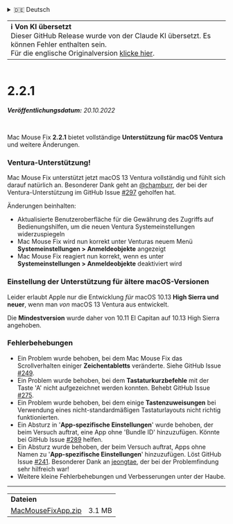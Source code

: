 <details>
<summary>🇩🇪 Deutsch</summary>

[🇬🇧 English (GitHub)](https://github.com/noah-nuebling/mac-mouse-fix/releases/tag/2.2.1)\
[🇦🇩 Català](https://redirect.macmousefix.com/?target=mmf-release&tag=2.2.1&locale=ca)\
**🇩🇪 Deutsch**\
[🇪🇸 Español](https://redirect.macmousefix.com/?target=mmf-release&tag=2.2.1&locale=es)\
[🇫🇷 Français](https://redirect.macmousefix.com/?target=mmf-release&tag=2.2.1&locale=fr)\
[🇮🇩 Indonesia](https://redirect.macmousefix.com/?target=mmf-release&tag=2.2.1&locale=id)\
[🇮🇹 Italiano](https://redirect.macmousefix.com/?target=mmf-release&tag=2.2.1&locale=it)\
[🇭🇺 Magyar](https://redirect.macmousefix.com/?target=mmf-release&tag=2.2.1&locale=hu)\
[🇳🇱 Nederlands](https://redirect.macmousefix.com/?target=mmf-release&tag=2.2.1&locale=nl)\
[🇵🇱 Polski](https://redirect.macmousefix.com/?target=mmf-release&tag=2.2.1&locale=pl)\
[🇧🇷 Português (Brasil)](https://redirect.macmousefix.com/?target=mmf-release&tag=2.2.1&locale=pt-BR)\
[🇵🇹 Português (Portugal)](https://redirect.macmousefix.com/?target=mmf-release&tag=2.2.1&locale=pt-PT)\
[🇷🇴 Română](https://redirect.macmousefix.com/?target=mmf-release&tag=2.2.1&locale=ro)\
[🇸🇪 Svenska](https://redirect.macmousefix.com/?target=mmf-release&tag=2.2.1&locale=sv)\
[🇻🇳 Tiếng Việt](https://redirect.macmousefix.com/?target=mmf-release&tag=2.2.1&locale=vi)\
[🇹🇷 Türkçe](https://redirect.macmousefix.com/?target=mmf-release&tag=2.2.1&locale=tr)\
[🇨🇿 Čeština](https://redirect.macmousefix.com/?target=mmf-release&tag=2.2.1&locale=cs)\
[🇬🇷 Ελληνικά](https://redirect.macmousefix.com/?target=mmf-release&tag=2.2.1&locale=el)\
[🇷🇺 Русский](https://redirect.macmousefix.com/?target=mmf-release&tag=2.2.1&locale=ru)\
[🇺🇦 Українська](https://redirect.macmousefix.com/?target=mmf-release&tag=2.2.1&locale=uk)\
[🇮🇱 עברית](https://redirect.macmousefix.com/?target=mmf-release&tag=2.2.1&locale=he)\
[🇸🇦 العربية](https://redirect.macmousefix.com/?target=mmf-release&tag=2.2.1&locale=ar)\
[🇮🇳 हिन्दी](https://redirect.macmousefix.com/?target=mmf-release&tag=2.2.1&locale=hi)\
[🇹🇭 ไทย](https://redirect.macmousefix.com/?target=mmf-release&tag=2.2.1&locale=th)\
[🇨🇳 中文 (简体)](https://redirect.macmousefix.com/?target=mmf-release&tag=2.2.1&locale=zh-Hans)\
[🇨🇳 中文 (繁體)](https://redirect.macmousefix.com/?target=mmf-release&tag=2.2.1&locale=zh-Hant)\
[🇭🇰 中文（香港)](https://redirect.macmousefix.com/?target=mmf-release&tag=2.2.1&locale=zh-HK)\
[🇯🇵 日本語](https://redirect.macmousefix.com/?target=mmf-release&tag=2.2.1&locale=ja)\
[🇰🇷 한국어](https://redirect.macmousefix.com/?target=mmf-release&tag=2.2.1&locale=ko)\
[Help translate Mac Mouse Fix to different languages!](https://github.com/noah-nuebling/mac-mouse-fix/discussions/731)
</details>
<table align=><td>
<b>ℹ️ Von KI übersetzt</b><br>
Dieser GitHub Release wurde von der Claude KI übersetzt. Es können Fehler enthalten sein.<br>
Für die englische Originalversion <a href="https://github.com/noah-nuebling/mac-mouse-fix/releases/tag/2.2.1">klicke hier</a>.
</td></table>

<table></table>

# 2.2.1
***Veröffentlichungsdatum:** 20.10.2022*

<br>

Mac Mouse Fix **2.2.1** bietet vollständige **Unterstützung für macOS Ventura** und weitere Änderungen.

### Ventura-Unterstützung!
Mac Mouse Fix unterstützt jetzt macOS 13 Ventura vollständig und fühlt sich darauf natürlich an.
Besonderer Dank geht an [@chamburr](https://github.com/chamburr), der bei der Ventura-Unterstützung im GitHub Issue [#297](https://github.com/noah-nuebling/mac-mouse-fix/issues/297) geholfen hat.

Änderungen beinhalten:

- Aktualisierte Benutzeroberfläche für die Gewährung des Zugriffs auf Bedienungshilfen, um die neuen Ventura Systemeinstellungen widerzuspiegeln
- Mac Mouse Fix wird nun korrekt unter Venturas neuem Menü **Systemeinstellungen > Anmeldeobjekte** angezeigt
- Mac Mouse Fix reagiert nun korrekt, wenn es unter **Systemeinstellungen > Anmeldeobjekte** deaktiviert wird

### Einstellung der Unterstützung für ältere macOS-Versionen

Leider erlaubt Apple nur die Entwicklung _für_ macOS 10.13 **High Sierra und neuer**, wenn man _von_ macOS 13 Ventura aus entwickelt.

Die **Mindestversion** wurde daher von 10.11 El Capitan auf 10.13 High Sierra angehoben.

### Fehlerbehebungen

- Ein Problem wurde behoben, bei dem Mac Mouse Fix das Scrollverhalten einiger **Zeichentabletts** veränderte. Siehe GitHub Issue [#249](https://github.com/noah-nuebling/mac-mouse-fix/issues/249).
- Ein Problem wurde behoben, bei dem **Tastaturkurzbefehle** mit der Taste 'A' nicht aufgezeichnet werden konnten. Behebt GitHub Issue [#275](https://github.com/noah-nuebling/mac-mouse-fix/issues/275).
- Ein Problem wurde behoben, bei dem einige **Tastenzuweisungen** bei Verwendung eines nicht-standardmäßigen Tastaturlayouts nicht richtig funktionierten.
- Ein Absturz in '**App-spezifische Einstellungen**' wurde behoben, der beim Versuch auftrat, eine App ohne 'Bundle ID' hinzuzufügen. Könnte bei GitHub Issue [#289](https://github.com/noah-nuebling/mac-mouse-fix/issues/289) helfen.
- Ein Absturz wurde behoben, der beim Versuch auftrat, Apps ohne Namen zu '**App-spezifische Einstellungen**' hinzuzufügen. Löst GitHub Issue [#241](https://github.com/noah-nuebling/mac-mouse-fix/issues/241). Besonderer Dank an [jeongtae](https://github.com/jeongtae), der bei der Problemfindung sehr hilfreich war!
- Weitere kleine Fehlerbehebungen und Verbesserungen unter der Haube.

---

<table align="start">
<tr>
    <td colspan=2>
        <b>Dateien</b>
    </td>
</tr>
<tr>
    <td><a href="https://github.com/noah-nuebling/mac-mouse-fix/releases/download/2.2.1/MacMouseFixApp.zip">MacMouseFixApp.zip</a></td>
    <td>3.1 MB</td>
</tr>
</table>